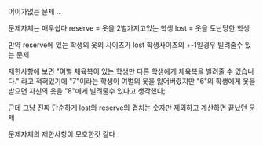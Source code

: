 어이가없는 문제 ..

문제자체는 매우쉽다 reserve = 옷을 2벌가지고있는 학생 lost = 옷을 도난당한 학생

만약 reserve에 있는 학생의 옷의 사이즈가 lost 학생사이즈의 +-1일경우 빌려줄수 있는 문제

제한사항에 보면 "여벌 체육복이 있는 학생만 다른 학생에게 체육복을 빌려줄 수 있습니다."
라고 적혀있기에 "7"이라는 학생이 여벌의 옷을 잃어버렸지만 "6"의 학생에게 옷을 받으면 자신의 옷을 "8"에게 빌려줄수 있다고 생각했다;

근데 그냥 진짜 단순하게 lost와 reserve의 겹치는 숫자만 제외하고 계산하면 끝났던 문제

문제자체의 제한사항이 모호한것 같다
